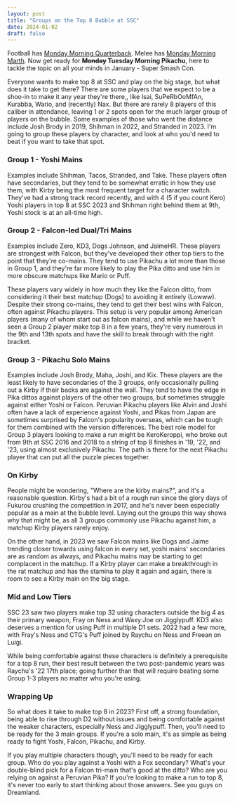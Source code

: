 ```yaml
---
layout: post
title: "Groups on the Top 8 Bubble at SSC"
date: 2024-01-02
draft: false
---
```


Football has [Monday Morning Quarterback](https://www.si.com/tag/monday-morning-quarterback). Melee has [Monday Morning Marth](https://meleestats.co/category/mmm/). Now get ready for **~~Monday~~ Tuesday Morning Pikachu**, here to tackle the topic on all your minds in January -  Super Smash Con.

Everyone wants to make top 8 at SSC and play on the big stage, but what does it take to get there? There are some players that we expect to be a shoo-in to make it any year they're there,, like Isai, SuPeRbOoMfAn, Kurabba, Wario, and (recently) Nax. But there are rarely 8 players of this caliber in attendance, leaving 1 or 2 spots open for the much larger group of players on the bubble. Some examples of those who went the distance include Josh Brody in 2019, Shihman in 2022, and Stranded in 2023.  I'm going to group these players by character, and look at who you'd need to beat if you want to take that spot.

### Group 1 - Yoshi Mains 
Examples include Shihman, Tacos, Stranded, and Take.  These players often have secondaries, but they tend to be somewhat erratic in how they use them, with Kirby being the most frequent target for a character switch. They've had a strong track record recently, and with 4 (5 if you count Kero) Yoshi players in top 8 at SSC 2023 and Shihman right behind them at 9th, Yoshi stock is at an all-time high.

### Group 2 - Falcon-led Dual/Tri Mains
Examples include Zero, KD3, Dogs Johnson, and JaimeHR. These players are strongest with Falcon, but they've developed their other top tiers to the point that they're co-mains. They tend to use Pikachu a lot more than those in Group 1, and they're far more likely to play the Pika ditto and use him in more obscure matchups like Mario or Puff. 

These players vary widely in how much they like the Falcon ditto, from considering it their best matchup (Dogs) to avoiding it entirely (Lowww). Despite their strong co-mains, they tend to get their best wins with Falcon, often against Pikachu players. This setup is very popular among American players (many of whom start out as falcon mains), and while we haven't seen a Group 2 player make top 8 in a few years, they're very numerous in the 9th and 13th spots and have the skill to break through with the right bracket.

### Group 3 - Pikachu Solo Mains
Examples include Josh Brody, Maha, Joshi, and Kix. These players are the least likely to have secondaries of the 3 groups, only occasionally pulling out a Kirby if their backs are against the wall. They tend to have the edge in Pika dittos against players of the other two groups, but sometimes struggle against either Yoshi or Falcon. Peruvian Pikachu players like Alvin and Joshi often have a lack of experience against Yoshi, and Pikas from Japan are sometimes surprised by Falcon's popularity overseas, which can be tough for them combined with the version differences. The best role model for Group 3 players looking to make a run might be KeroKeroppi, who broke out from 9th at SSC 2016 and 2018 to a string of top 8 finishes in '19, '22, and '23, using almost exclusively Pikachu. The path is there for the next Pikachu player that can put all the puzzle pieces together.

### On Kirby
People might be wondering, "Where are the kirby mains?", and it's a reasonable question. Kirby's had a bit of a rough run since the glory days of Fukurou crushing the competition in 2017, and he's never been especially popular as a main at the bubble level. Laying out the groups this way shows why that might be, as all 3 groups commonly use Pikachu against him, a matchup Kirby players rarely enjoy. 

On the other hand, in 2023 we saw Falcon mains like Dogs and Jaime trending closer towards using falcon in every set, yoshi mains' secondaries are as random as always, and Pikachu mains may be starting to get complacent in the matchup. If a Kirby player can make a breakthrough in the rat matchup and has the stamina to play it again and again, there is room to see a Kirby main on the big stage.

### Mid and Low Tiers
SSC 23 saw two players make top 32 using characters outside the big 4 as their primary weapon, Fray on Ness and Waxy:Joe on Jigglypuff. KD3 also deserves a mention for using Puff in multiple D1 sets. 2022 had a few more, with Fray's Ness and CTG's Puff joined by Raychu on Ness and Freean on Luigi. 

While being comfortable against these characters is definitely a prerequisite for a top 8 run, their best result between the two post-pandemic years was Raychu's '22 17th place; going further than that will require beating some Group 1-3 players no matter who you're using.

### Wrapping Up
So what does it take to make top 8 in 2023? First off, a strong foundation, being able to rise through D2 without issues and being comfortable against the weaker characters, especially Ness and Jigglypuff. Then, you'll need to be ready for the 3 main groups. If you're a solo main, it's as simple as being ready to fight Yoshi, Falcon, Pikachu, and Kirby. 

If you play multiple characters though, you'll need to be ready for each group. Who do you play against a Yoshi with a Fox secondary? What's your double-blind pick for a Falcon tri-main that's good at the ditto? Who are you relying on against a Peruvian Pika? If you're looking to make a run to top 8, it's never too early to start thinking about those answers. See you guys on Dreamland.
